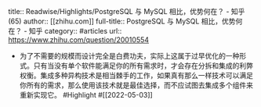 title:: Readwise/Highlights/PostgreSQL 与 MySQL 相比，优势何在？ - 知乎 (65)
author:: [[zhihu.com]]
full-title:: PostgreSQL 与 MySQL 相比，优势何在？ - 知乎
category:: #articles
url:: https://www.zhihu.com/question/20010554

- 为了不需要的规模而设计完全是白费功夫，实际上这属于过早优化的一种形式。只有当没有单个软件能满足你的所有需求时，才会存在分拆和集成的利弊权衡。集成多种异构技术是相当棘手的工作，如果真有那么一样技术可以满足你所有的需求，那么使用该技术就是最佳选择，而不应试图去集成多个组件来重新实现它。 #Highlight #[[2022-05-03]]